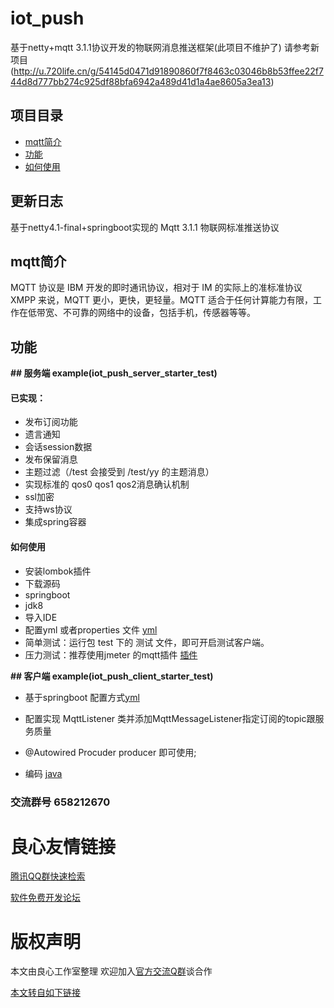 # iot_push
基于netty+mqtt 3.1.1协议开发的物联网消息推送框架(此项目不维护了)
请参考新项目(http://u.720life.cn/g/54145d0471d91890860f7f8463c03046b8b53ffee22f744d8d777bb274c925df88bfa6942a489d41d1a4ae8605a3ea13)
 ## 项目目录
 * [mqtt简介](#1)
 * [功能](#2)
 * [如何使用](#3)
 ## 更新日志
 基于netty4.1-final+springboot实现的 Mqtt 3.1.1 物联网标准推送协议
 ##  mqtt简介 
 MQTT 协议是 IBM 开发的即时通讯协议，相对于 IM 的实际上的准标准协议 XMPP 来说，MQTT 更小，更快，更轻量。MQTT 适合于任何计算能力有限，工作在低带宽、不可靠的网络中的设备，包括手机，传感器等等。
 ##  功能 
 
 **## 服务端  example(iot_push_server_starter_test)**
 
 #### 已实现：
 * 发布订阅功能
 * 遗言通知
 * 会话session数据
 * 发布保留消息
 * 主题过滤（/test 会接受到 /test/yy 的主题消息）
 * 实现标准的 qos0 qos1 qos2消息确认机制
 * ssl加密
 * 支持ws协议
 * 集成spring容器
   
 
 ####  如何使用 
  * 安装lombok插件  
  * 下载源码
  * springboot
  * jdk8
  * 导入IDE
  * 配置yml 或者properties 文件 [yml](http://u.720life.cn/g/54145d0471d91890860f7f8463c03046b8b53ffee22f744d8d777bb274c925df019f7bbaf17e8a9333dbd583d0ce33a3e337dfa9f199183bbd149f13adc57974e54c8b03ca86dd692d37ed28e6ad247fff6be1e6b3e5330c20aef9c0dbcbee04ec3112e6f942df97eb6d720beca112d60a785a950e7129c9f13ada3675840768)  
  * 简单测试：运行包 test 下的 测试 文件，即可开启测试客户端。
  * 压力测试：推荐使用jmeter 的mqtt插件 [插件](http://u.720life.cn/g/54145d0471d91890860f7f8463c030465dd3313cb342aa294026ef463ab58078f80f6c7af6b715cf829fe09d0a0abb7a)
 
  **## 客户端  example(iot_push_client_starter_test)**
  
  * 基于springboot 配置方式[yml](http://u.720life.cn/g/54145d0471d91890860f7f8463c03046b8b53ffee22f744d8d777bb274c925df019f7bbaf17e8a9333dbd583d0ce33a38dfa1db08419e8dc18e177b71d427df0dd3cae35381dcc564a7974434d0a4c3debad0980a187a2c26a01049e90694321891b598d2b741d4de4c5b377d07cd2b514a8ae9be0a196157845eef65b181d38)
  
  * 配置实现 MqttListener 类并添加MqttMessageListener指定订阅的topic跟服务质量
     
  * @Autowired Procuder producer 即可使用;
    
  * 编码 [java](http://u.720life.cn/g/54145d0471d91890860f7f8463c03046b8b53ffee22f744d8d777bb274c925df019f7bbaf17e8a9333dbd583d0ce33a38dfa1db08419e8dc18e177b71d427df0dd3cae35381dcc564a7974434d0a4c3d2df8778bf46d5486ab4ebc159dca9e1a2432b57c31424ba2bf163810e5bb96a35557db646a0bb5ac6ec47e271d54901f)
    
 ### 交流群号 658212670

 




 # 良心友情链接

[腾讯QQ群快速检索](http://u.720life.cn/s/8cf73f7c)

[软件免费开发论坛](http://u.720life.cn/s/bbb01dc0)

# 版权声明 

本文由良心工作室整理 欢迎加入[官方交流Q群](https://u.720life.cn/s/f2316816)谈合作

[本文转自如下链接](http://u.720life.cn/g/2e71d0f0a5c601172267ba20d3a43c6e4ff1239116c0e4ee0925e4102e449f9f83b97bcc86df8844f5e69853c44e93133ccea62e7e1a595db7d99a03ac06f8e9)